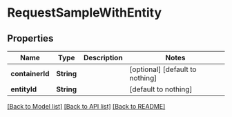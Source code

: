 # RequestSampleWithEntity


## Properties
Name | Type | Description | Notes
------------ | ------------- | ------------- | -------------
**containerId** | **String** |  | [optional] [default to nothing]
**entityId** | **String** |  | [default to nothing]


[[Back to Model list]](../README.md#models) [[Back to API list]](../README.md#api-endpoints) [[Back to README]](../README.md)


